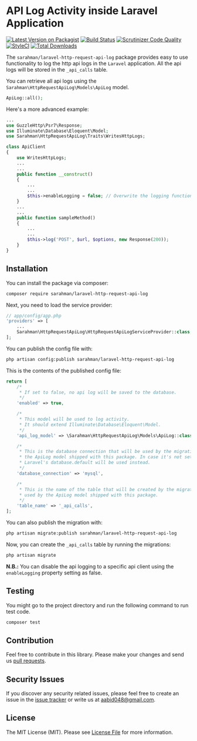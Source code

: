 # API Log Activity inside Laravel Application

[![Latest Version on Packagist](https://img.shields.io/packagist/v/sarahman/laravel-http-request-api-log.svg?style=flat-square)](https://packagist.org/packages/sarahman/laravel-http-request-api-log)
[![Build Status](https://img.shields.io/travis/sarahman/laravel-http-request-api-log/master.svg?style=flat-square)](https://travis-ci.org/sarahman/laravel-http-request-api-log)
[![Scrutinizer Code Quality](https://scrutinizer-ci.com/g/sarahman/laravel-http-request-api-log/badges/quality-score.png?b=master)](https://scrutinizer-ci.com/g/sarahman/laravel-http-request-api-log/?branch=master)
[![StyleCI](https://styleci.io/repos/686139900/shield)](https://styleci.io/repos/686139900)
[![Total Downloads](https://img.shields.io/packagist/dt/sarahman/laravel-http-request-api-log.svg?style=flat-square)](https://packagist.org/packages/sarahman/laravel-http-request-api-log)

The `sarahman/laravel-http-request-api-log` package provides easy to use functionality to log the http api logs in  the `Laravel` application. All the api logs will be stored in the `_api_calls` table.

You can retrieve all api logs using the `Sarahman\HttpRequestApiLog\Models\ApiLog` model.

```php
ApiLog::all();
```

Here's a more advanced example:

```php
...
use GuzzleHttp\Psr7\Response;
use Illuminate\Database\Eloquent\Model;
use Sarahman\HttpRequestApiLog\Traits\WritesHttpLogs;

class ApiClient
{
    use WritesHttpLogs;
    ...
    ...
    public function __construct()
    {
        ...
        ...
        $this->enableLogging = false; // Overwrite the logging functionality being enabled or not.
    }
    ...
    ...
    public function sampleMethod()
    {
        ...
        ...
        $this->log('POST', $url, $options, new Response(200));
    }
}
```

## Installation

You can install the package via composer:

``` bash
composer require sarahman/laravel-http-request-api-log
```

Next, you need to load the service provider:

```php
// app/config/app.php
'providers' => [
    ...
    Sarahman\HttpRequestApiLog\HttpRequestApiLogServiceProvider::class,
];
```

You can publish the config file with:

```bash
php artisan config:publish sarahman/laravel-http-request-api-log
```

This is the contents of the published config file:

```php
return [
    /*
     * If set to false, no api log will be saved to the database.
     */
    'enabled' => true,

    /*
     * This model will be used to log activity.
     * It should extend Illuminate\Database\Eloquent\Model.
     */
    'api_log_model' => \Sarahman\HttpRequestApiLog\Models\ApiLog::class,

    /*
     * This is the database connection that will be used by the migration and
     * the ApiLog model shipped with this package. In case it's not set
     * Laravel's database.default will be used instead.
     */
    'database_connection' => 'mysql',

    /*
     * This is the name of the table that will be created by the migration and
     * used by the ApiLog model shipped with this package.
     */
    'table_name' => '_api_calls',
];
```

You can also publish the migration with:

```bash
php artisan migrate:publish sarahman/laravel-http-request-api-log
```

Now, you can create the `_api_calls` table by running the migrations:

```bash
php artisan migrate
```

**N.B.:** You can disable the api logging to a specific api client using the `enableLogging` property setting as false.

## Testing

You might go to the project directory and run the following command to run test code.

``` bash
composer test
```

## Contribution

Feel free to contribute in this library. Please make your changes and send us [pull requests](https://github.com/sarahman/sms-service-with-bd-providers/pulls).

## Security Issues

If you discover any security related issues, please feel free to create an issue in the [issue tracker](https://github.com/sarahman/laravel-http-request-api-log/issues) or write us at [aabid048@gmail.com](mailto:aabid048@gmail.com).

## License

The MIT License (MIT). Please see [License File](LICENSE) for more information.
